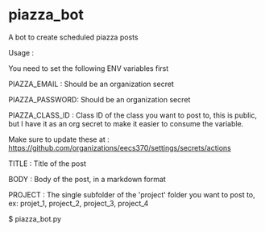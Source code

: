 # piazza_bot
A bot to create scheduled piazza posts


Usage :

You need to set the following ENV variables first

PIAZZA_EMAIL : Should be an organization secret

PIAZZA_PASSWORD: Should be an organization secret

PIAZZA_CLASS_ID : Class ID of the class you want to post to, this is public, but I have it as an org secret to make it easier to consume the variable.

Make sure to update these at : https://github.com/organizations/eecs370/settings/secrets/actions



     
TITLE : Title of the post

BODY : Body of the post, in a markdown format

PROJECT : The single subfolder of the 'project' folder you want to post to, ex: projet_1, project_2, project_3, project_4

$ piazza_bot.py
